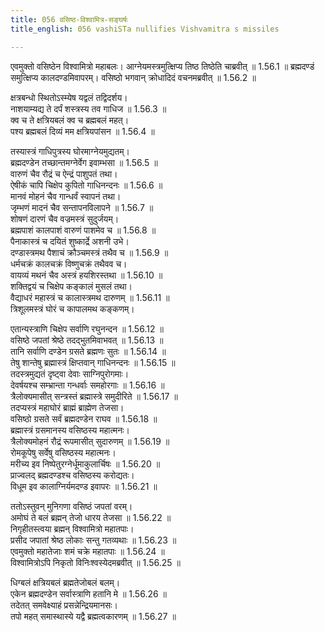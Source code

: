 ```yaml
---
title: 056 वसिष्ठ-विश्वामित्र-सङ्घर्षः
title_english: 056 vashiSTa nullifies Vishvamitra s missiles

---
```

<div class="audioEmbed"  caption="श्रीराम-हरिसीताराममूर्ति-घनपाठिभ्यां वचनम्" src="https://archive.org/download/Ramayana-recitation-Sriram-harisItArAmamUrti-Ghanapaati-v2/Kanda_1/Kanda_1_BK-056-Vasista_Vishvamitra_Sangarshaha_.mp3"></div>
एवमुक्तो वसिष्ठेन विश्वामित्रो महाबलः।  
आग्नेयमस्त्रमुत्क्षिप्य तिष्ठ तिष्ठेति चाब्रवीत् ॥ 1.56.1 ॥   
ब्रह्मदण्डं समुत्क्षिप्य कालदण्डमिवापरम्।  
वसिष्ठो भगवान् क्रोधादिदं वचनमब्रवीत् ॥ 1.56.2 ॥   

क्षत्रबन्धो स्थितोऽस्म्येष यद्वलं तद्विदर्शय।  
नाशयाम्यद्य ते दर्पं शस्त्रस्य तव गाधिज ॥ 1.56.3 ॥   
क्व च ते क्षत्रियबलं क्व च ब्रह्मबलं महत्।  
पश्य ब्रह्मबलं दिव्यं मम क्षत्रियपांसन ॥ 1.56.4 ॥   

तस्यास्त्रं गाधिपुत्रस्य घोरमाग्नेयमुद्यतम्।  
ब्रह्मदण्डेन तच्छान्तमग्नेर्वेग इवाम्भसा ॥ 1.56.5 ॥   
वारुणं चैव रौद्रं च ऐन्द्रं पाशुपतं तथा।  
ऐषीकं चापि चिक्षेप कुपितो गाधिनन्दनः ॥ 1.56.6 ॥   
मानवं मोहनं चैव गान्धर्वं स्वापनं तथा।  
जृम्भणं मादनं चैव सन्तापनविलापने ॥ 1.56.7 ॥   
शोषणं दारणं चैव वज्रमस्त्रं सुदुर्जयम्।  
ब्रह्मपाशं कालपाशं वारुणं पाशमेव च ॥ 1.56.8 ॥   
पैनाकास्त्रं च दयितं शुष्कार्द्रे अशनी उभे।  
दण्डास्त्रमथ पैशाचं क्रौञ्चमस्त्रं तथैव च ॥ 1.56.9 ॥   
धर्मचक्रं कालचक्रं विष्णुचक्रं तथैवव च।  
वायव्यं मथनं चैव अस्त्रं हयशिरस्तथा ॥ 1.56.10 ॥   
शक्तिद्वयं च चिक्षेप कङ्कालं मुसलं तथा।  
वैद्याधरं महास्त्रं च कालास्त्रमथ दारुणम् ॥ 1.56.11 ॥   
त्रिशूलमस्त्रं घोरं च कापालमथ कङ्कणम्।  

एतान्यस्त्राणि चिक्षेप सर्वाणि रघुनन्दन ॥ 1.56.12 ॥   
वसिष्ठे जपतां श्रेष्ठे तदद्भुतमिवाभवत् ॥ 1.56.13 ॥   
तानि सर्वाणि दण्डेन ग्रसते ब्रह्मणः सुतः ॥ 1.56.14 ॥   
तेषु शान्तेषु ब्रह्मास्त्रं क्षिप्तवान् गाधिनन्दनः ॥ 1.56.15 ॥   
तदस्त्रमुद्यतं दृष्ट्वा देवाः साग्निपुरोगमाः।  
देवर्षयश्च सम्भ्रान्ता गन्धर्वाः समहोरगाः ॥ 1.56.16 ॥   
त्रैलोक्यमासीत् सन्त्रस्तं ब्रह्मास्त्रे समुदीरिते ॥ 1.56.17 ॥   
तदप्यस्त्रं महाघोरं ब्राह्मं ब्राह्मेण तेजसा।  
वसिष्ठो ग्रसते सर्वं ब्रह्मदण्डेन राघव ॥ 1.56.18 ॥   
ब्रह्मास्त्रं ग्रसमानस्य वसिष्ठस्य महात्मनः।  
त्रैलोक्यमोहनं रौद्रं रूपमासीत् सुदारुणम् ॥ 1.56.19 ॥   
रोमकूपेषु सर्वेषु वसिष्ठस्य महात्मनः।  
मरीच्य इव निष्पेतुरग्नेर्धूमाकुलार्चिषः ॥ 1.56.20 ॥   
प्राज्वलद् ब्रह्मदण्डश्च वसिष्ठस्य करोद्यतः।  
विधूम इव कालाग्निर्यमदण्ड इवापरः ॥ 1.56.21 ॥   

ततोऽस्तुवन् मुनिगणा वसिष्ठं जपतां वरम्।  
अमोघं ते बलं ब्रह्मन् तेजो धारय तेजसा ॥ 1.56.22 ॥   
निगृहीतस्त्वया ब्रह्मन् विश्वामित्रो महातपाः।  
प्रसीद जपातां श्रेष्ठ लोकाः सन्तु गतव्यथाः ॥ 1.56.23 ॥   
एवमुक्तो महातेजाः शमं चक्रे महातपाः ॥ 1.56.24 ॥   
विश्वामित्रोऽपि निकृतो विनिःश्वस्येदमब्रवीत् ॥ 1.56.25 ॥   

धिग्बलं क्षत्रियबलं ब्रह्मतेजोबलं बलम्।  
एकेन ब्रह्मदण्डेन सर्वास्त्राणि हतानि मे ॥ 1.56.26 ॥   
तदेतत् समवेक्ष्याहं प्रसन्नेन्द्रियमानसः।  
तपो महत् समास्थास्ये यद्वै ब्रह्मत्वकारणम् ॥ 1.56.27 ॥   